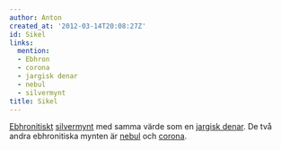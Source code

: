 ```yaml
---
author: Anton
created_at: '2012-03-14T20:08:27Z'
id: Sikel
links:
  mention:
  - Ebhron
  - corona
  - jargisk denar
  - nebul
  - silvermynt
title: Sikel
---
```


[Ebhronitiskt][] [silvermynt] med samma värde som en [jargisk denar]. De två andra ebhronitiska
mynten är [nebul] och [corona].

  [Ebhronitiskt]: Ebhron
  [silvermynt]: silvermynt
  [jargisk denar]: jargisk_denar
  [nebul]: nebul
  [corona]: corona
